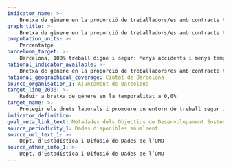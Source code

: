 ```yaml
---
indicator_name: >-
    Bretxa de gènere en la proporció de treballadors/es amb contracte temporal respecte del total
graph_title: >-
    Bretxa de gènere en la proporció de treballadors/es amb contracte temporal respecte del total
computation_units: >-
    Percentatge
barcelona_target: >-
    Barcelona, 100% treball digne i segur: Menys accidents i menys temporalitat
national_indicator_available: >-
    Bretxa de gènere en la proporció de treballadors/es amb contracte temporal respecte del total
national_geographical_coverage: Ciutat de Barcelona
source_organisation_1: Ajuntament de Barcelona
target_line_2030: >-
    Reduir a bretxa de gènere en la temporalitat a 0,0%
target_name: >-
    Protegir els drets laborals i promoure un entorn de treball segur i protegit per a totes les persones treballadores, incloses les migrants, en particular les dones migrants i les persones amb ocupacions precàries
indicator_definition:
goal_meta_link_text: Metadades dels Objectius de Desenvolupament Sostenible de les Nacions Unides (pdf 894kB)
source_periodicity_1: Dades disponibles anualment
source_url_text_1: >-
    Dept. d’Estadística i Difusió de Dades de l’OMD
source_other_info_1: >-
    Dept. d’Estadística i Difusió de Dades de l’OMD
---
```

